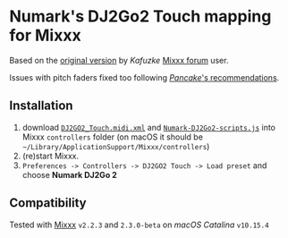 # Numark's DJ2Go2 Touch mapping for Mixxx

Based on the [original version][original] by *Kafuzke* [Mixxx forum][mixxx-forum] user.

Issues with pitch faders fixed too following [*Pancake*'s recommendations][pancake].

## Installation

1. download [`DJ2GO2_Touch.midi.xml`](DJ2GO2_Touch.midi.xml) and [`Numark-DJ2Go2-scripts.js`](Numark-DJ2Go2-scripts.js) into Mixxx `controllers` folder (on macOS it should be `~/Library/ApplicationSupport/Mixxx/controllers`)
1. (re)start Mixxx.
1. `Preferences -> Controllers -> DJ2GO2 Touch -> Load preset` and choose **Numark DJ2Go 2**

## Compatibility

Tested with [Mixxx][mixxx] `v2.2.3` and `2.3.0-beta` on *macOS Catalina* `v10.15.4`

[mixxx-forum]: <https://www.mixxx.org/forums/viewtopic.php?f=7&t=13376>
[mixxx]: <https://mixxx.org/>
[original]: <https://www.mixxx.org/forums/download/file.php?id=2887&sid=698869103ca58eb81eaad3516d8d052d>
[pancake]: <https://www.mixxx.org/forums/viewtopic.php?f=7&t=13376#p44534>
